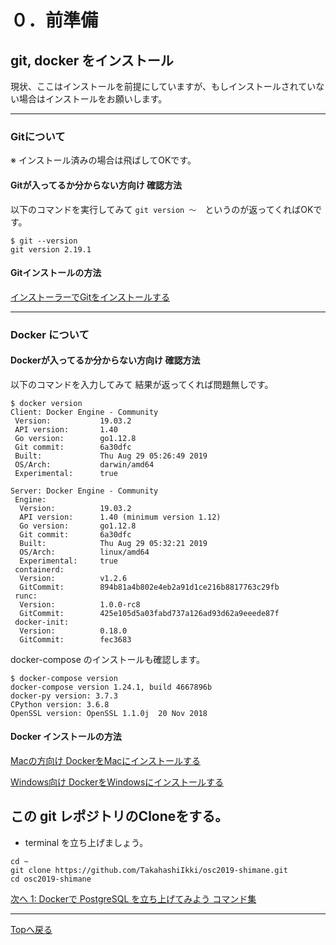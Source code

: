 # ０．前準備

## git, docker をインストール

現状、ここはインストールを前提にしていますが、もしインストールされていない場合はインストールをお願いします。

--- 

### Gitについて

※ インストール済みの場合は飛ばしてOKです。

#### Gitが入ってるか分からない方向け 確認方法

以下のコマンドを実行してみて `git version 〜`　というのが返ってくればOKです。

```
$ git --version
git version 2.19.1
```

#### Gitインストールの方法

[インストーラーでGitをインストールする](https://tracpath.com/bootcamp/git-install-to-mac.html#id3)

--- 

### Docker について

#### Dockerが入ってるか分からない方向け 確認方法

以下のコマンドを入力してみて 結果が返ってくれば問題無しです。

```
$ docker version
Client: Docker Engine - Community
 Version:           19.03.2
 API version:       1.40
 Go version:        go1.12.8
 Git commit:        6a30dfc
 Built:             Thu Aug 29 05:26:49 2019
 OS/Arch:           darwin/amd64
 Experimental:      true

Server: Docker Engine - Community
 Engine:
  Version:          19.03.2
  API version:      1.40 (minimum version 1.12)
  Go version:       go1.12.8
  Git commit:       6a30dfc
  Built:            Thu Aug 29 05:32:21 2019
  OS/Arch:          linux/amd64
  Experimental:     true
 containerd:
  Version:          v1.2.6
  GitCommit:        894b81a4b802e4eb2a91d1ce216b8817763c29fb
 runc:
  Version:          1.0.0-rc8
  GitCommit:        425e105d5a03fabd737a126ad93d62a9eeede87f
 docker-init:
  Version:          0.18.0
  GitCommit:        fec3683

```

docker-compose のインストールも確認します。

```
$ docker-compose version
docker-compose version 1.24.1, build 4667896b
docker-py version: 3.7.3
CPython version: 3.6.8
OpenSSL version: OpenSSL 1.1.0j  20 Nov 2018

```

#### Docker インストールの方法

[Macの方向け DockerをMacにインストールする](https://qiita.com/kurkuru/items/127fa99ef5b2f0288b81)

[Windows向け DockerをWindowsにインストールする](https://qiita.com/fkooo/items/d2fddef9091b906675ca)


## この git レポジトリのCloneをする。

- terminal を立ち上げましょう。

```
cd ~
git clone https://github.com/TakahashiIkki/osc2019-shimane.git
cd osc2019-shimane
```

[次へ 1: Dockerで PostgreSQL を立ち上げてみよう コマンド集](https://github.com/TakahashiIkki/osc2019-shimane/blob/master/command/1.md)

--- 

[Topへ戻る](https://github.com/TakahashiIkki/osc2019-shimane/blob/master/HANDS_ON.md)